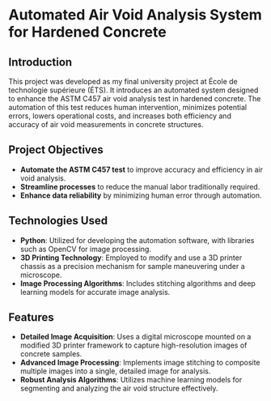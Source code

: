 # Automated Air Void Analysis System for Hardened Concrete

## Introduction
This project was developed as my final university project at École de technologie supérieure (ÉTS). It introduces an automated system designed to enhance the ASTM C457 air void analysis test in hardened concrete. The automation of this test reduces human intervention, minimizes potential errors, lowers operational costs, and increases both efficiency and accuracy of air void measurements in concrete structures.

## Project Objectives
- **Automate the ASTM C457 test** to improve accuracy and efficiency in air void analysis.
- **Streamline processes** to reduce the manual labor traditionally required.
- **Enhance data reliability** by minimizing human error through automation.

## Technologies Used
- **Python**: Utilized for developing the automation software, with libraries such as OpenCV for image processing.
- **3D Printing Technology**: Employed to modify and use a 3D printer chassis as a precision mechanism for sample maneuvering under a microscope.
- **Image Processing Algorithms**: Includes stitching algorithms and deep learning models for accurate image analysis.

## Features
- **Detailed Image Acquisition**: Uses a digital microscope mounted on a modified 3D printer framework to capture high-resolution images of concrete samples.
- **Advanced Image Processing**: Implements image stitching to composite multiple images into a single, detailed image for analysis.
- **Robust Analysis Algorithms**: Utilizes machine learning models for segmenting and analyzing the air void structure effectively.
